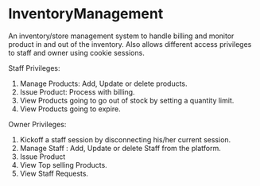 # InventoryManagement
An inventory/store management system to handle billing and monitor product in and out of the inventory.
Also allows different access privileges to staff and owner using cookie sessions. 

Staff Privileges:
1. Manage Products: Add, Update or delete products.
2. Issue Product: Process with billing.
3. View Products going to go out of stock by setting a quantity limit.
4. View Products going to expire.

Owner Privileges:
1. Kickoff a staff session by disconnecting his/her current session.
2. Manage Staff : Add, Update or delete Staff from the platform.
3. Issue Product
4. View Top selling Products.
5. View Staff Requests.
